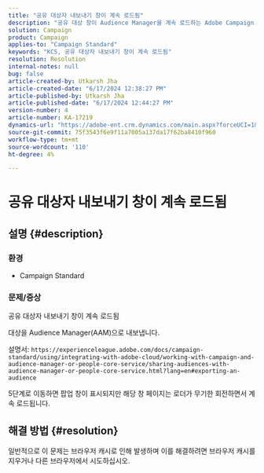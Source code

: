 ```yaml
---
title: "공유 대상자 내보내기 창이 계속 로드됨"
description: "공유 대상 창이 Audience Manager을 계속 로드하는 Adobe Campaign Standard 문제를 해결하는 방법과 대상을 AAM()로 내보내는 방법을 알아봅니다."
solution: Campaign
product: Campaign
applies-to: "Campaign Standard"
keywords: "KCS, 공유 대상자 내보내기 창이 계속 로드됨"
resolution: Resolution
internal-notes: null
bug: false
article-created-by: Utkarsh Jha
article-created-date: "6/17/2024 12:38:27 PM"
article-published-by: Utkarsh Jha
article-published-date: "6/17/2024 12:44:27 PM"
version-number: 4
article-number: KA-17219
dynamics-url: "https://adobe-ent.crm.dynamics.com/main.aspx?forceUCI=1&pagetype=entityrecord&etn=knowledgearticle&id=dd46d97a-a62c-ef11-840b-000d3a372703"
source-git-commit: 75f3543f6e9f11a7005a137da17f62ba8410f960
workflow-type: tm+mt
source-wordcount: '110'
ht-degree: 4%

---
```


# 공유 대상자 내보내기 창이 계속 로드됨

## 설명 {#description}


### <b>환경</b>

- Campaign Standard




### <b>문제/증상</b>

공유 대상자 내보내기 창이 계속 로드됨

대상을 Audience Manager(AAM)으로 내보냅니다.

설명서: `https://experienceleague.adobe.com/docs/campaign-standard/using/integrating-with-adobe-cloud/working-with-campaign-and-audience-manager-or-people-core-service/sharing-audiences-with-audience-manager-or-people-core-service.html?lang=en#exporting-an-audience`

5단계로 이동하면 팝업 창이 표시되지만 해당 창 페이지는 로더가 무기한 회전하면서 계속 로드됩니다.


## 해결 방법 {#resolution}


일반적으로 이 문제는 브라우저 캐시로 인해 발생하며 이를 해결하려면 브라우저 캐시를 지우거나 다른 브라우저에서 시도하십시오.
